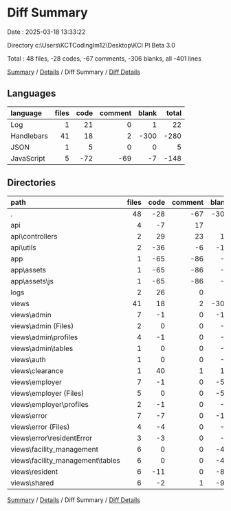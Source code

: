 # Diff Summary

Date : 2025-03-18 13:33:22

Directory c:\\Users\\KCTCodingIm12\\Desktop\\KCI PI Beta 3.0

Total : 48 files,  -28 codes, -67 comments, -306 blanks, all -401 lines

[Summary](results.md) / [Details](details.md) / Diff Summary / [Diff Details](diff-details.md)

## Languages
| language | files | code | comment | blank | total |
| :--- | ---: | ---: | ---: | ---: | ---: |
| Log | 1 | 21 | 0 | 1 | 22 |
| Handlebars | 41 | 18 | 2 | -300 | -280 |
| JSON | 1 | 5 | 0 | 0 | 5 |
| JavaScript | 5 | -72 | -69 | -7 | -148 |

## Directories
| path | files | code | comment | blank | total |
| :--- | ---: | ---: | ---: | ---: | ---: |
| . | 48 | -28 | -67 | -306 | -401 |
| api | 4 | -7 | 17 | 0 | 10 |
| api\\controllers | 2 | 29 | 23 | 11 | 63 |
| api\\utils | 2 | -36 | -6 | -11 | -53 |
| app | 1 | -65 | -86 | -7 | -158 |
| app\\assets | 1 | -65 | -86 | -7 | -158 |
| app\\assets\\js | 1 | -65 | -86 | -7 | -158 |
| logs | 2 | 26 | 0 | 1 | 27 |
| views | 41 | 18 | 2 | -300 | -280 |
| views\\admin | 7 | -1 | 0 | -15 | -16 |
| views\\admin (Files) | 2 | 0 | 0 | -8 | -8 |
| views\\admin\\profiles | 4 | -1 | 0 | -6 | -7 |
| views\\admin\\tables | 1 | 0 | 0 | -1 | -1 |
| views\\auth | 1 | 0 | 0 | -3 | -3 |
| views\\clearance | 1 | 40 | 1 | 10 | 51 |
| views\\employer | 7 | -1 | 0 | -59 | -60 |
| views\\employer (Files) | 5 | 0 | 0 | -52 | -52 |
| views\\employer\\profiles | 2 | -1 | 0 | -7 | -8 |
| views\\error | 7 | -7 | 0 | -11 | -18 |
| views\\error (Files) | 4 | -4 | 0 | -8 | -12 |
| views\\error\\residentError | 3 | -3 | 0 | -3 | -6 |
| views\\facility_management | 6 | 0 | 0 | -43 | -43 |
| views\\facility_management\\tables | 6 | 0 | 0 | -43 | -43 |
| views\\resident | 6 | -11 | 0 | -85 | -96 |
| views\\shared | 6 | -2 | 1 | -94 | -95 |

[Summary](results.md) / [Details](details.md) / Diff Summary / [Diff Details](diff-details.md)
